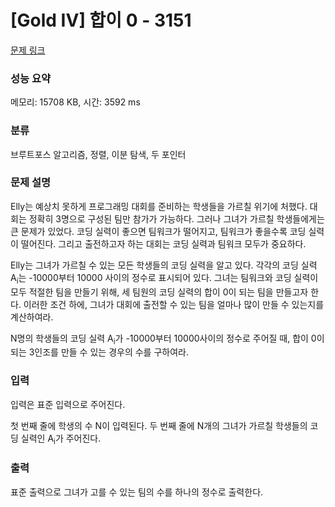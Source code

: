 # [Gold IV] 합이 0 - 3151 

[문제 링크](https://www.acmicpc.net/problem/3151) 

### 성능 요약

메모리: 15708 KB, 시간: 3592 ms

### 분류

브루트포스 알고리즘, 정렬, 이분 탐색, 두 포인터

### 문제 설명

<p>Elly는 예상치 못하게 프로그래밍 대회를 준비하는 학생들을 가르칠 위기에 처했다. 대회는 정확히 3명으로 구성된 팀만 참가가 가능하다. 그러나 그녀가 가르칠 학생들에게는 큰 문제가 있었다. 코딩 실력이 좋으면 팀워크가 떨어지고, 팀워크가 좋을수록 코딩 실력이 떨어진다. 그리고 출전하고자 하는 대회는 코딩 실력과 팀워크 모두가 중요하다.</p>

<p>Elly는 그녀가 가르칠 수 있는 모든 학생들의 코딩 실력을 알고 있다. 각각의 코딩 실력 A<sub>i</sub>는 -10000부터 10000 사이의 정수로 표시되어 있다. 그녀는 팀워크와 코딩 실력이 모두 적절한 팀을 만들기 위해, 세 팀원의 코딩 실력의 합이 0이 되는 팀을 만들고자 한다. 이러한 조건 하에, 그녀가 대회에 출전할 수 있는 팀을 얼마나 많이 만들 수 있는지를 계산하여라.</p>

<p>N명의 학생들의 코딩 실력 A<sub>i</sub>가 -10000부터 10000사이의 정수로 주어질 때, 합이 0이 되는 3인조를 만들 수 있는 경우의 수를 구하여라.</p>

### 입력 

 <p>입력은 표준 입력으로 주어진다.</p>

<p>첫 번째 줄에 학생의 수 N이 입력된다. 두 번째 줄에 N개의 그녀가 가르칠 학생들의 코딩 실력인 A<sub>i</sub>가 주어진다.</p>

### 출력 

 <p>표준 출력으로 그녀가 고를 수 있는 팀의 수를 하나의 정수로 출력한다.</p>

